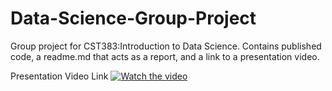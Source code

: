 # Data-Science-Group-Project
Group project for CST383:Introduction to Data Science.  Contains published code, a readme.md that acts as a report, and a link to a presentation video.

Presentation Video Link
[![Watch the video](https://img.youtube.com/vi/TZSPXR9PsAI/maxresdefault.jpg)](https://youtu.be/TZSPXR9PsAI)
